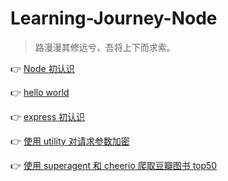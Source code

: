 # Learning-Journey-Node

> 路漫漫其修远兮，吾将上下而求索。

👉 [Node 初认识](https://github.com/piaoyidage/Learning-Journey-Node/tree/master/demo-00)

👉 [hello world](https://github.com/piaoyidage/Learning-Journey-Node/tree/master/demo-01)

👉 [express 初认识](https://github.com/piaoyidage/Learning-Journey-Node/tree/master/demo-02)

👉 [使用 utility 对请求参数加密](https://github.com/piaoyidage/Learning-Journey-Node/tree/master/demo-03)

👉 [使用 superagent 和 cheerio 爬取豆瓣图书 top50](https://github.com/piaoyidage/Learning-Journey-Node/tree/master/demo-04)

